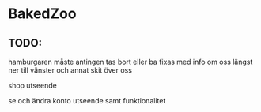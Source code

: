 # BakedZoo

## TODO:
hamburgaren måste antingen tas bort eller ba fixas med info om oss längst ner till vänster och annat skit över oss

shop utseende

se och ändra konto utseende samt funktionalitet